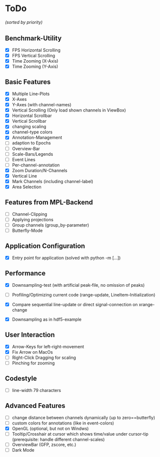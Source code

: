 # ToDo
###### (sorted by priority)

## Benchmark-Utility
- [X] FPS Horizontal Scrolling
- [X] FPS Vertical Scrolling
- [X] Time Zooming (X-Axis)
- [X] Time Zooming (Y-Axis)

## Basic Features
- [X] Multiple Line-Plots
- [X] X-Axes
- [X] Y-Axes (with channel-names)
- [X] Vertical Scrolling (Only load shown channels in ViewBox)
- [X] Horizontal Scrollbar
- [X] Vertical Scrollbar
- [X] changing scaling
- [X] channel-type colors
- [X] Annotation-Management
- [ ] adaption to Epochs
- [ ] Overview-Bar
- [ ] Scale-Bars/Legends
- [ ] Event Lines
- [ ] Per-channel-annotation
- [X] Zoom Duration/N-Channels
- [X] Vertical Line
- [X] Mark Channels (including channel-label)
- [X] Area Selection

## Features from MPL-Backend
- [ ] Channel-Clipping
- [ ] Applying projections
- [ ] Group channels (group_by-parameter)
- [ ] Butterfly-Mode

## Application Configuration
- [X] Entry point for application (solved with python -m [...])

## Performance
- [X] Downsampling-test (with artificial peak-file, no omission of peaks)
- [ ] Profiling/Optimizing current code (range-update, LineItem-Initialization)
- [X] Compare sequential line-update or direct signal-connection on xrange-change
- [X] Downsampling as in hdf5-example


## User Interaction
- [X] Arrow-Keys for left-right-movement
- [X] Fix Arrow on MacOs
- [ ] Right-Click Dragging for scaling
- [ ] Pinching for zooming

## Codestyle
- [ ] line-width 79 characters

## Advanced Features
- [ ] change distance between channels dynamically (up to zero==butterfly)
- [ ] custom colors for annotations (like in event-colors)
- [X] OpenGL (optional, but not on Windws)
- [ ] Tooltip/Crosshair at cursor which shows time/value under cursor-tip (prerequisite: handle different channel-scales)
- [ ] OverviewBar (GFP, zscore, etc.)
- [ ] Dark Mode
